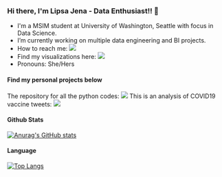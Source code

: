 ### Hi there, I'm Lipsa Jena - Data Enthusiast!! 👋 

<!--
**LipsaJ/LipsaJ** is a ✨ _special_ ✨ repository because its `README.md` (this file) appears on your GitHub profile.
-->

- I'm a MSIM student at University of Washington, Seattle with focus in Data Science.
- I’m currently working on multiple data engineering and BI projects.
- How to reach me: [<img src="https://img.shields.io/badge/LinkedIn-0077B5?style=for-the-badge&logo=linkedin&logoColor=white">][linkedin]
- Find my visualizations here: [<img src="https://img.shields.io/badge/Tableau-E97627?style=for-the-badge&logo=Tableau&logoColor=white">][tableau]
- Pronouns: She/Hers

#### Find my personal projects below

The repository for all the python codes: [<img src="https://img.shields.io/badge/Python-FFD43B?style=for-the-badge&logo=python&logoColor=darkgreen">][PythonCodes]
This is an analysis of COVID19 vaccine tweets: [<img src="https://img.shields.io/badge/Twitter-1DA1F2?style=for-the-badge&logo=twitter&logoColor=white">][twitterCode]


#### Github Stats
[![Anurag's GitHub stats](https://github-readme-stats.vercel.app/api?username=LipsaJ&show_icons=true&theme=radical)](https://github.com/anuraghazra/github-readme-stats)


#### Language
[![Top Langs](https://github-readme-stats.vercel.app/api/top-langs/?username=LipsaJ&layout=compact&theme=cobalt)](https://github.com/anuraghazra/github-readme-stats)



[linkedin]: https://www.linkedin.com/in/lipsa-jena/
[tableau]: https://public.tableau.com/app/profile/lipsa7205

<!--
Project links
-->
[PythonCodes]: https://github.com/LipsaJ/PythonPrograms
[twitterCode]: https://github.com/LipsaJ/COVID-Analysis
